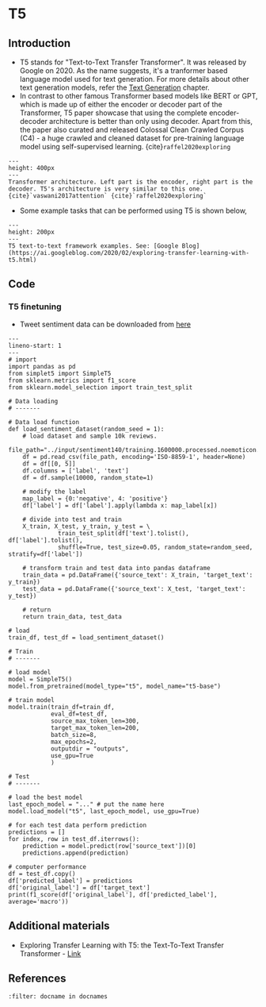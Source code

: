 T5
=========

## Introduction

- T5 stands for "Text-to-Text Transfer Transformer". It was released by Google on 2020. As the name suggests, it's a tranformer based language model used for text generation. For more details about other text generation models, refer the [Text Generation](text_generation.md) chapter. 
- In contrast to other famous Transformer based models like BERT or GPT, which is made up of either the encoder or decoder part of the Transformer, T5 paper showcase that using the complete encoder-decoder architecture is better than only using decoder. Apart from this, the paper also curated and released  Colossal Clean Crawled Corpus (C4) -  a huge crawled and cleaned dataset for pre-training language model using self-supervised learning. {cite}`raffel2020exploring` 

```{figure} /imgs/nlp_transformers.png
---
height: 400px
---
Transformer architecture. Left part is the encoder, right part is the decoder. T5's architecture is very similar to this one. {cite}`vaswani2017attention` {cite}`raffel2020exploring` 
```

- Some example tasks that can be performed using T5 is shown below, 

```{figure} /imgs/t5_example.gif
---
height: 200px
---
T5 text-to-text framework examples. See: [Google Blog](https://ai.googleblog.com/2020/02/exploring-transfer-learning-with-t5.html)
```
## Code

<!-- ### T5 inference

```{code-block} python
---
lineno-start: 1
---
``` -->

### T5 finetuning

- Tweet sentiment data can be downloaded from [here](https://www.kaggle.com/kazanova/sentiment140)

```{code-block} python
---
lineno-start: 1
---
# import
import pandas as pd
from simplet5 import SimpleT5
from sklearn.metrics import f1_score
from sklearn.model_selection import train_test_split

# Data loading
# -------

# Data load function
def load_sentiment_dataset(random_seed = 1):
    # load dataset and sample 10k reviews.
    file_path="../input/sentiment140/training.1600000.processed.noemoticon.csv"
    df = pd.read_csv(file_path, encoding='ISO-8859-1', header=None)
    df = df[[0, 5]]
    df.columns = ['label', 'text']
    df = df.sample(10000, random_state=1)
    
    # modify the label  
    map_label = {0:'negative', 4: 'positive'}
    df['label'] = df['label'].apply(lambda x: map_label[x])
    
    # divide into test and train
    X_train, X_test, y_train, y_test = \
              train_test_split(df['text'].tolist(), df['label'].tolist(),
              shuffle=True, test_size=0.05, random_state=random_seed, stratify=df['label'])
    
    # transform train and test data into pandas dataframe
    train_data = pd.DataFrame({'source_text': X_train, 'target_text': y_train})    
    test_data = pd.DataFrame({'source_text': X_test, 'target_text': y_test})    

    # return
    return train_data, test_data

# load
train_df, test_df = load_sentiment_dataset()  

# Train
# -------

# load model
model = SimpleT5()
model.from_pretrained(model_type="t5", model_name="t5-base")

# train model
model.train(train_df=train_df,
            eval_df=test_df, 
            source_max_token_len=300, 
            target_max_token_len=200, 
            batch_size=8, 
            max_epochs=2, 
            outputdir = "outputs",
            use_gpu=True
            )

# Test
# -------

# load the best model
last_epoch_model = "..." # put the name here
model.load_model("t5", last_epoch_model, use_gpu=True)

# for each test data perform prediction
predictions = []
for index, row in test_df.iterrows():
    prediction = model.predict(row['source_text'])[0]
    predictions.append(prediction)

# computer performance
df = test_df.copy()
df['predicted_label'] = predictions
df['original_label'] = df['target_text']
print(f1_score(df['original_label'], df['predicted_label'], average='macro'))
```

## Additional materials

- Exploring Transfer Learning with T5: the Text-To-Text Transfer Transformer - [Link](https://ai.googleblog.com/2020/02/exploring-transfer-learning-with-t5.html)


## References

```{bibliography}
:filter: docname in docnames
```